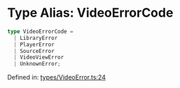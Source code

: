 # Type Alias: VideoErrorCode

```ts
type VideoErrorCode = 
  | LibraryError
  | PlayerError
  | SourceError
  | VideoViewError
  | UnknownError;
```

Defined in: [types/VideoError.ts:24](https://github.com/TheWidlarzGroup/react-native-video-v7/blob/d4046f8eca07df9e2ec69f8007c800ebf23ec7a7/packages/react-native-video/src/core/types/VideoError.ts#L24)
